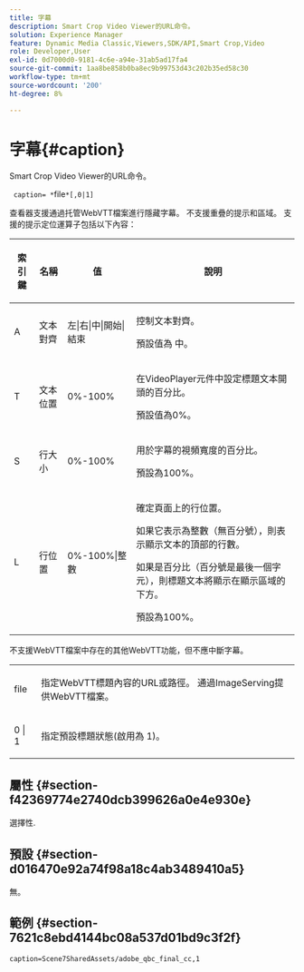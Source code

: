 ```yaml
---
title: 字幕
description: Smart Crop Video Viewer的URL命令。
solution: Experience Manager
feature: Dynamic Media Classic,Viewers,SDK/API,Smart Crop,Video
role: Developer,User
exl-id: 0d7000d0-9181-4c6e-a94e-31ab5ad17fa4
source-git-commit: 1aa8be858b0ba8ec9b99753d43c202b35ed58c30
workflow-type: tm+mt
source-wordcount: '200'
ht-degree: 8%

---
```


# 字幕{#caption}

Smart Crop Video Viewer的URL命令。

` caption= *`file`*[,0|1]`

查看器支援通過托管WebVTT檔案進行隱藏字幕。 不支援重疊的提示和區域。 支援的提示定位運算子包括以下內容：

<table id="table_62D89A06EC9E4E7983D1F26A2C85A621"> 
 <thead> 
  <tr> 
   <th colname="col1" class="entry"> <p>索引鍵 </p> </th> 
   <th colname="col2" class="entry"> <p>名稱 </p> </th> 
   <th colname="col3" class="entry"> <p>值 </p> </th> 
   <th colname="col4" class="entry"> <p>說明 </p> </th> 
  </tr>
 </thead>
 <tbody> 
  <tr> 
   <td colname="col1"> <p> A </p> </td> 
   <td colname="col2"> <p>文本對齊 </p> </td> 
   <td colname="col3"> <p><span class="codeph"> 左|右|中|開始|結束</span> </p> </td> 
   <td colname="col4"> <p> 控制文本對齊。 </p> <p>預設值為 <span class="codeph"> 中</span>。 </p> </td> 
  </tr> 
  <tr> 
   <td colname="col1"> <p>T </p> </td> 
   <td colname="col2"> <p>文本位置 </p> </td> 
   <td colname="col3"> <p> 0%-100% </p> </td> 
   <td colname="col4"> <p> 在VideoPlayer元件中設定標題文本開頭的百分比。 </p> <p>預設值為0%。 </p> </td> 
  </tr> 
  <tr> 
   <td colname="col1"> <p>S </p> </td> 
   <td colname="col2"> <p>行大小 </p> </td> 
   <td colname="col3"> <p> 0%-100% </p> </td> 
   <td colname="col4"> <p> 用於字幕的視頻寬度的百分比。 </p> <p>預設為100%。 </p> </td> 
  </tr> 
  <tr> 
   <td colname="col1"> <p>L </p> </td> 
   <td colname="col2"> <p>行位置 </p> </td> 
   <td colname="col3"> <p> 0%-100%|整數 </p> </td> 
   <td colname="col4"> <p> 確定頁面上的行位置。 </p> <p>如果它表示為整數（無百分號），則表示顯示文本的頂部的行數。 </p> <p>如果是百分比（百分號是最後一個字元），則標題文本將顯示在顯示區域的下方。 </p> <p>預設為100%。 </p> </td> 
  </tr> 
 </tbody> 
</table>

不支援WebVTT檔案中存在的其他WebVTT功能，但不應中斷字幕。

<table id="table_A5BB1C08DA4B425DBD0356C7D3693E75"> 
 <tbody> 
  <tr> 
   <td colname="col1"> <p><span class="codeph"><span class="varname"> file</span></span> </p> </td> 
   <td colname="col2"> <p> 指定WebVTT標題內容的URL或路徑。 通過ImageServing提供WebVTT檔案。 </p> </td> 
  </tr> 
  <tr> 
   <td colname="col1"> <p><span class="codeph"> 0 | 1</span> </p> </td> 
   <td colname="col2"> <p> 指定預設標題狀態(啟用為 <span class="codeph"> 1</span>)。 </p> </td> 
  </tr> 
 </tbody> 
</table>

## 屬性 {#section-f42369774e2740dcb399626a0e4e930e}

選擇性.

## 預設 {#section-d016470e92a74f98a18c4ab3489410a5}

無。

## 範例 {#section-7621c8ebd4144bc08a537d01bd9c3f2f}

```
caption=Scene7SharedAssets/adobe_qbc_final_cc,1
```
